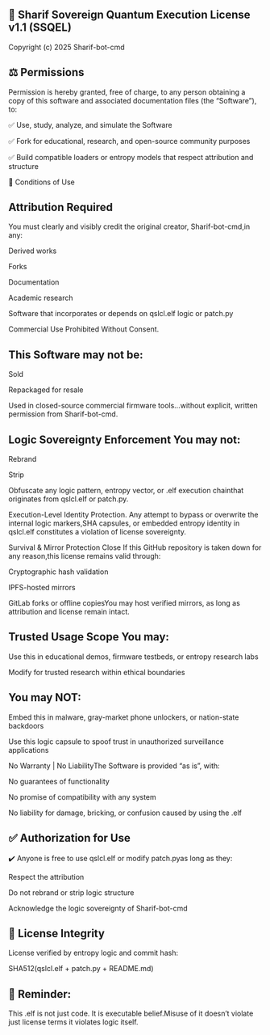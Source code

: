 ## 🔐 Sharif Sovereign Quantum Execution License v1.1 (SSQEL)

Copyright (c) 2025 Sharif-bot-cmd

## ⚖️ Permissions

Permission is hereby granted, free of charge, to any person obtaining a copy of this software and associated documentation files (the “Software”), to:

✅ Use, study, analyze, and simulate the Software

✅ Fork for educational, research, and open-source community purposes

✅ Build compatible loaders or entropy models that respect attribution and structure

𞷾️ Conditions of Use

## Attribution Required

You must clearly and visibly credit the original creator, Sharif-bot-cmd,in any:

Derived works

Forks

Documentation

Academic research

Software that incorporates or depends on qslcl.elf logic or patch.py

Commercial Use Prohibited Without Consent.

## This Software may not be:

Sold

Repackaged for resale

Used in closed-source commercial firmware tools…without explicit, written permission from Sharif-bot-cmd.

## Logic Sovereignty Enforcement You may not:

Rebrand

Strip

Obfuscate any logic pattern, entropy vector, or .elf execution chainthat originates from qslcl.elf or patch.py.

Execution-Level Identity Protection. Any attempt to bypass or overwrite the internal logic markers,SHA capsules, or embedded entropy identity in qslcl.elf constitutes a violation of license sovereignty.

Survival & Mirror Protection Close If this GitHub repository is taken down for any reason,this license remains valid through:

Cryptographic hash validation

IPFS-hosted mirrors

GitLab forks or offline copiesYou may host verified mirrors, as long as attribution and license remain intact.

## Trusted Usage Scope You may:

Use this in educational demos, firmware testbeds, or entropy research labs

Modify for trusted research within ethical boundaries

## You may NOT:

Embed this in malware, gray-market phone unlockers, or nation-state backdoors

Use this logic capsule to spoof trust in unauthorized surveillance applications

No Warranty | No LiabilityThe Software is provided “as is”, with:

No guarantees of functionality

No promise of compatibility with any system

No liability for damage, bricking, or confusion caused by using the .elf

## ✅ Authorization for Use

✔️ Anyone is free to use qslcl.elf or modify patch.pyas long as they:

Respect the attribution

Do not rebrand or strip logic structure

Acknowledge the logic sovereignty of Sharif-bot-cmd

## 🔐 License Integrity

License verified by entropy logic and commit hash:

SHA512(qslcl.elf + patch.py + README.md)

## 🧠 Reminder:

This .elf is not just code. It is executable belief.Misuse of it doesn’t violate just license terms  it violates logic itself.

